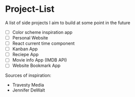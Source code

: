 # Project-List
A list of side projects I aim to build at some point in the future

* [ ] Color scheme inspiration app
* [ ] Personal Website
* [ ] React current time component
* [ ] Kanban App
* [ ] Reciepe App
* [ ] Movie info App (IMDB API)
* [ ] Website Bookmark App

Sources of inspiration:
* Travesty Media
* Jennifer DeWalt

